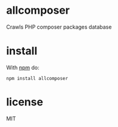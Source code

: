 # allcomposer

Crawls PHP composer packages database

# install

With [npm](https://npmjs.org) do:

```
npm install allcomposer
```

# license

MIT
